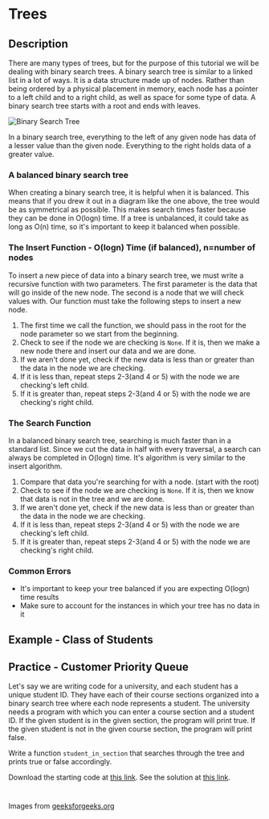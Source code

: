 # Trees

## Description
There are many types of trees, but for the purpose of this tutorial we will be dealing with binary search trees. A binary search tree is similar to a linked list in a lot of ways. It is a data structure made up of nodes. Rather than being ordered by a physical placement in memory, each node has a pointer to a left child and to a right child, as well as space for some type of data. A binary search tree starts with a root and ends with leaves.

![Binary Search Tree](images/bst1.png)

In a binary search tree, everything to the left of any given node has data of a lesser value than the given node. Everything to the right holds data of a greater value.

### A balanced binary search tree
When creating a binary search tree, it is helpful when it is balanced. This means that if you drew it out in a diagram like the one above, the tree would be as symmetrical as possible. This makes search times faster because they can be done in O(logn) time. If a tree is unbalanced, it could take as long as O(n) time, so it's important to keep it balanced when possible.

### The Insert Function - O(logn) Time (if balanced), n=number of nodes
To insert a new piece of data into a binary search tree, we must write a recursive function with two parameters. The first parameter is the data that will go inside of the new node. The second is a node that we will check values with. Our function must take the following steps to insert a new node.

1. The first time we call the function, we should pass in the root for the node parameter so we start from the beginning.
2. Check to see if the node we are checking is `None`. If it is, then we make a new node there and insert our data and we are done.
3. If we aren't done yet, check if the new data is less than or greater than the data in the node we are checking.
4. If it is less than, repeat steps 2-3(and 4 or 5) with the node we are checking's left child.
5. If it is greater than, repeat steps 2-3(and 4 or 5) with the node we are checking's right child.

### The Search Function
In a balanced binary search tree, searching is much faster than in a standard list. Since we cut the data in half with every traversal, a search can always be completed in O(logn) time. It's algorithm is very similar to the insert algorithm.

1. Compare that data you're searching for with a node. (start with the root)
2. Check to see if the node we are checking is `None`. If it is, then we know that data is not in the tree and we are done.
3. If we aren't done yet, check if the new data is less than or greater than the data in the node we are checking.
4. If it is less than, repeat steps 2-3(and 4 or 5) with the node we are checking's left child.
5. If it is greater than, repeat steps 2-3(and 4 or 5) with the node we are checking's right child.

### Common Errors
- It's important to keep your tree balanced if you are expecting O(logn) time results
- Make sure to account for the instances in which your tree has no data in it

## Example - Class of Students


## Practice - Customer Priority Queue
Let's say we are writing code for a university, and each student has a unique student ID. They have each of their course sections organized into a binary search tree where each node represents a student. The university needs a program with which you can enter a course section and a student ID. If the given student is in the given section, the program will print true. If the given student is not in the given course section, the program will print false.

Write a function `student_in_section` that searches through the tree and prints true or false accordingly.

Download the starting code at [this link](practice-files/trees-practice.py). See the solution at [this link](practice-files/trees-solution.py).

#
Images from [geeksforgeeks.org](https://www.geeksforgeeks.org)
